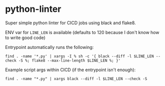 # python-linter

Super simple python linter for CICD jobs using black and flake8.

ENV var for `LINE_LEN` is available (defaults to 120 because I don't know how to write good code)

Entrypoint automatically runs the following:

`find . -name '*.py' | xargs -I % sh -c '{ black --diff -l $LINE_LEN --check -S %; flake8 --max-line-length $LINE_LEN %; }'`

Example script args within CICD (if the entrypoint isn't enough):

```
find . -name "*.py" | xargs black --diff -l $LINE_LEN --check -S
```

